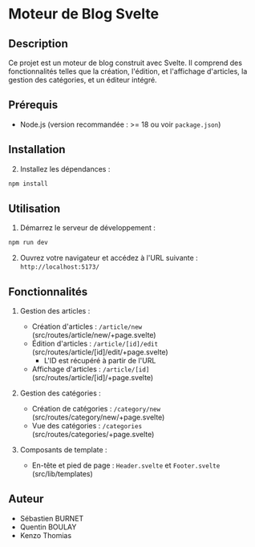 # Moteur de Blog Svelte

## Description
Ce projet est un moteur de blog construit avec Svelte. Il comprend des fonctionnalités telles que la création, l'édition, et l'affichage d'articles, la gestion des catégories, et un éditeur intégré.

## Prérequis
- Node.js (version recommandée : >= 18 ou voir `package.json`)

## Installation
2. Installez les dépendances :
```bash
npm install
```

## Utilisation
1. Démarrez le serveur de développement :
```bash
npm run dev
```
2. Ouvrez votre navigateur et accédez à l'URL suivante : `http://localhost:5173/`

## Fonctionnalités
1. Gestion des articles :
    - Création d'articles : `/article/new` (src/routes/article/new/+page.svelte)
    - Édition d'articles : `/article/[id]/edit` (src/routes/article/[id]/edit/+page.svelte)
        - L'ID est récupéré à partir de l'URL 
    - Affichage d'articles : `/article/[id]` (src/routes/article/[id]/+page.svelte)

2. Gestion des catégories : 
    - Création de catégories : `/category/new` (src/routes/category/new/+page.svelte)
    - Vue des catégories : `/categories` (src/routes/categories/+page.svelte)

3. Composants de template :
    - En-tête et pied de page : `Header.svelte` et `Footer.svelte` (src/lib/templates)

## Auteur

- Sébastien BURNET
- Quentin BOULAY
- Kenzo Thomias



